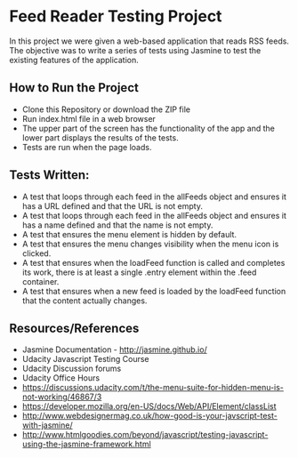 # Feed Reader Testing Project

In this project we were given a web-based application that reads RSS feeds. The objective was to write a series of tests using Jasmine to test the existing features of the application. 


## How to Run the Project

* Clone this Repository or download the ZIP file
* Run index.html file in a web browser
* The upper part of the screen has the functionality of the app and the lower part displays the results of the tests. 
* Tests are run when the page loads.


## Tests Written:

* A test that loops through each feed in the allFeeds object and ensures it has a URL defined and that the URL is not empty.
* A test that loops through each feed in the allFeeds object and ensures it has a name defined and that the name is not empty.
* A test that ensures the menu element is hidden by default.
* A test that ensures the menu changes visibility when the menu icon is clicked.
* A test that ensures when the loadFeed function is called and completes its work, there is at least a single .entry element within the .feed container.
* A test that ensures when a new feed is loaded by the loadFeed function that the content actually changes.


## Resources/References

* Jasmine Documentation - http://jasmine.github.io/
* Udacity Javascript Testing Course
* Udacity Discussion forums
* Udacity Office Hours
* https://discussions.udacity.com/t/the-menu-suite-for-hidden-menu-is-not-working/46867/3
* https://developer.mozilla.org/en-US/docs/Web/API/Element/classList
* http://www.webdesignermag.co.uk/how-good-is-your-javscript-test-with-jasmine/
* http://www.htmlgoodies.com/beyond/javascript/testing-javascript-using-the-jasmine-framework.html




